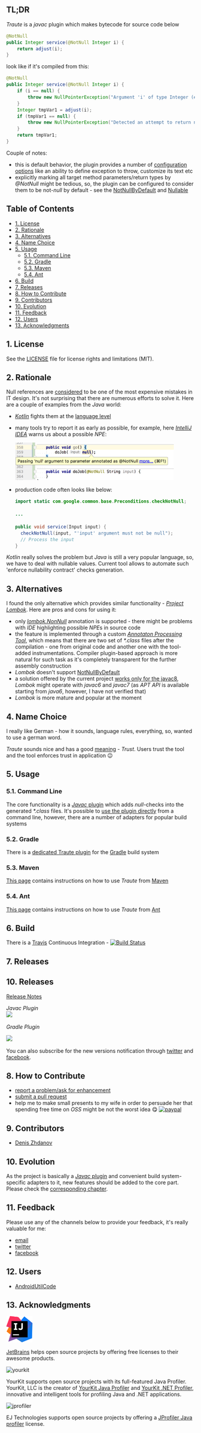 ## TL;DR

*Traute* is a *javac* plugin which makes bytecode for source code below  

```java
@NotNull
public Integer service(@NotNull Integer i) {
    return adjust(i);
}
```  

look like if it's compiled from this:  

```java
@NotNull
public Integer service(@NotNull Integer i) {
    if (i == null) {
        throw new NullPointerException("Argument 'i' of type Integer (#0 out of 1, zero-based) is marked by @NotNull but got null for it");
    }
    Integer tmpVar1 = adjust(i);
    if (tmpVar1 == null) {
        throw new NullPointerException("Detected an attempt to return null from method MyClass.service() marked by @NotNull");
    }
    return tmpVar1;
}
```  

Couple of notes:
* this is default behavior, the plugin provides a number of [configuration options](core/javac/README.md#7-settings) like an ability to define exception to throw, customize its text etc
* explicitly marking all target method parameters/return types by *@NotNull* might be tedious, so, the plugin can be configured to consider them to be not-*null* by default - see the [NotNullByDefault](core/javac/README.md#72-notnullbydefault-annotations) and [Nullable](core/javac/README.md#73-nullable-annotations)

## Table of Contents

* [1. License](#1-license)
* [2. Rationale](#2-rationale)
* [3. Alternatives](#3-alternatives)
* [4. Name Choice](#4-name-choice)
* [5. Usage](#5-usage)
  * [5.1. Command Line](#51-command-line)
  * [5.2. Gradle](#52-gradle)
  * [5.3. Maven](#53-maven)
  * [5.4. Ant](#54-ant)
* [6. Build](#6-build)
* [7. Releases](#7-releases)
* [8. How to Contribute](#8-how-to-contribute)
* [9. Contributors](#9-contributors)
* [10. Evolution](#10-evolution)
* [11. Feedback](#11-feedback)
* [12. Users](#12-users)
* [13. Acknowledgments](#13-acknowledgments)

## 1. License

See the [LICENSE](LICENSE.md) file for license rights and limitations (MIT).

## 2. Rationale

Null references are [considered](https://en.wikipedia.org/wiki/Null_pointer#History) to be one of the most expensive mistakes in IT design. It's not surprising that there are numerous efforts to solve it. Here are a couple of examples from the *Java* world:
* [*Kotlin*](https://kotlinlang.org/) fights them at the [language level](https://kotlinlang.org/docs/reference/null-safety.html)
* many tools try to report it as early as possible, for example, here [*IntelliJ IDEA*](https://www.jetbrains.com/idea/) warns us about a possible *NPE*: 

  <img src="/docs/img/warning-intellij.png" height="100px">

* production code often looks like below:

  ```java
  import static com.google.common.base.Preconditions.checkNotNull;

  ...

  public void service(Input input) {
    checkNotNull(input, "'input' argument must not be null");
    // Process the input
  }
  ```

*Kotlin* really solves the problem but *Java* is still a very popular language, so, we have to deal with nullable values. Current tool allows to automate such 'enforce nullability contract' checks generation.

## 3. Alternatives

I found the only alternative which provides similar functionality - [*Project Lombok*](https://projectlombok.org/features/NonNull). Here are pros and cons for using it:
* only [*lombok.NonNull*](https://projectlombok.org/api/lombok/NonNull.html) annotation is supported - there might be problems with *IDE* highlighting possible *NPE*s in source code
* the feature is implemented through a custom [*Annotaton Processing Tool*](https://docs.oracle.com/javase/7/docs/technotes/guides/apt/index.html), which means that there are two set of *\*.class* files after the compilation - one from original code and another one with the tool-added instrumentations. Compiler plugin-based approach is more natural for such task as it's completely transparent for the further assembly construction
* *Lombok* doesn't support [NotNullByDefault](core/javac/README.md#72-notnullbydefault-annotations)
* a solution offered by the current project [works only for the javac8](core/javac/README.md#5-limitations), *Lombok* might operate with *javac6* and *javac7* (as *APT API* is available starting from *java6*, however, I have not verified that)
* *Lombok* is more mature and popular at the moment

## 4. Name Choice

I really like German - how it sounds, language rules, everything, so, wanted to use a german word.  

*Traute* sounds nice and has a good [meaning](http://dictionary.reverso.net/german-english/Traute) - *Trust*. Users trust the tool and the tool enforces trust in application :wink:

## 5. Usage

### 5.1. Command Line

The core functionality is a [*Javac* plugin](core/javac/README.md) which adds *null*-checks into the generated *\*.class* files. It's possible to [use the plugin directly](core/javac/README.md#6-usage) from a command line, however, there are a number of adapters for popular build systems

### 5.2. Gradle

There is a [dedicated Traute plugin](facade/gradle/README.md#3-usage) for the [Gradle](https://gradle.org/) build system

### 5.3. Maven

[This page](facade/maven/README.md#3-usage) contains instructions on how to use *Traute* from [Maven](http://maven.apache.org/)

### 5.4. Ant

[This page](facade/ant/README.md#3-sample) contains instructions on how to use *Traute* from [Ant](https://ant.apache.org/)

## 6. Build

There is a [Travis](https://travis-ci.org/) Continuous Integration - [![Build Status](https://travis-ci.org/denis-zhdanov/traute.svg?branch=master)](https://travis-ci.org/denis-zhdanov/traute)

## 7. Releases

## 10. Releases

[Release Notes](../../RELEASE.md)

*Javac Plugin*  
<a href='https://bintray.com/bintray/jcenter/tech.harmonysoft%3Atraute-javac?source=watch' alt='Get automatic notifications about new "tech.harmonysoft:traute-javac" versions'><img src='https://www.bintray.com/docs/images/bintray_badge_color.png'></a>

*Gradle Plugin*  

<a href='https://bintray.com/denis-zhdanov/harmonysoft.tech/traute-gradle?source=watch' alt='Get automatic notifications about new "traute-gradle" versions'><img src='https://www.bintray.com/docs/images/bintray_badge_color.png'></a>

You can also subscribe for the new versions notification through [twitter](https://twitter.com/traute_java) and [facebook](https://www.facebook.com/java.traute/).

## 8. How to Contribute

* [report a problem/ask for enhancement](https://github.com/denis-zhdanov/traute/issues)
* [submit a pull request](https://github.com/denis-zhdanov/traute/pulls)
* help me to make small presents to my wife in order to persuade her that spending free time on *OSS* might be not the worst idea :yum: [![paypal](https://www.paypalobjects.com/en_US/i/btn/btn_donateCC_LG.gif)](https://www.paypal.com/cgi-bin/webscr?cmd=_donations&business=3GJDPN3TH8T48&lc=RU&item_name=Traute&currency_code=USD&bn=PP%2dDonationsBF%3abtn_donateCC_LG%2egif%3aNonHosted)

## 9. Contributors

* [Denis Zhdanov](https://github.com/denis-zhdanov)

## 10. Evolution

As the project is basically a [*Javac* plugin](core/javac/README.md) and convenient build system-specific adapters to it, new features should be added to the core part. Please check the [corresponding chapter](core/javac/README.md#8-evolution).

## 11. Feedback

Please use any of the channels below to provide your feedback, it's really valuable for me:
* [email](mailto:traute.java@gmail.com)
* [twitter](https://twitter.com/traute_java)
* [facebook](https://www.facebook.com/java.traute/)

## 12. Users

* [AndroidUtilCode](https://github.com/Blankj/AndroidUtilCode)

## 13. Acknowledgments

<img src="/docs/img/intellij.png" height="70px">

[JetBrains](https://www.jetbrains.com/) helps open source projects by offering free licenses to their awesome products. 

![yourkit](https://www.yourkit.com/images/yklogo.png) 

YourKit supports open source projects with its full-featured Java Profiler.
YourKit, LLC is the creator of <a href="https://www.yourkit.com/java/profiler/">YourKit Java Profiler</a>
and <a href="https://www.yourkit.com/.net/profiler/">YourKit .NET Profiler</a>,
innovative and intelligent tools for profiling Java and .NET applications.  

![jprofiler](https://www.ej-technologies.com/images/product_banners/jprofiler_large.png)  

EJ Technologies supports open source projects by offering a [JProfiler Java profiler](https://www.ej-technologies.com/products/jprofiler/overview.html) license.